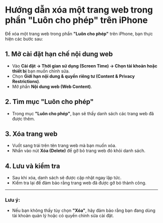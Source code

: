 # Hướng dẫn xóa một trang web trong phần "Luôn cho phép" trên iPhone

Để xóa một trang web trong phần **"Luôn cho phép"** trên iPhone, bạn thực hiện các bước sau:

## 1. Mở cài đặt hạn chế nội dung web

-   Vào **Cài đặt → Thời gian sử dụng (Screen Time) → Chọn tài khoản hoặc thiết bị** bạn muốn chỉnh sửa.
-   Chọn **Giới hạn nội dung & quyền riêng tư (Content & Privacy Restrictions)**.
-   Mở phần **Nội dung web (Web Content)**.

## 2. Tìm mục "Luôn cho phép"

-   Trong mục **"Luôn cho phép"**, bạn sẽ thấy danh sách các trang web đã được thêm.

## 3. Xóa trang web

-   Vuốt sang trái trên tên trang web mà bạn muốn xóa.
-   Nhấn vào nút **Xóa (Delete)** để gỡ bỏ trang web đó khỏi danh sách.

## 4. Lưu và kiểm tra

-   Sau khi xóa, danh sách sẽ được cập nhật ngay lập tức.
-   Kiểm tra lại để đảm bảo rằng trang web đã được gỡ bỏ thành công.

---

### Lưu ý:

-   Nếu bạn không thấy tùy chọn **"Xóa"**, hãy đảm bảo rằng bạn đang dùng tài khoản quản lý hoặc có quyền chỉnh sửa cài đặt.
